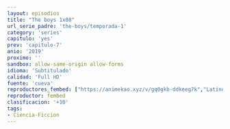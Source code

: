 ```yaml
---
layout: episodios
title: "The boys 1x08"
url_serie_padre: 'the-boys/temporada-1'
category: 'series'
capitulo: 'yes'
prev: 'capitulo-7'
anio: '2019'
proximo: ''
sandbox: allow-same-origin allow-forms
idioma: 'Subtitulado'
calidad: 'Full HD'
fuente: 'cueva'
reproductores_fembed: ["https://animekao.xyz/v/gq0gkb-ddkeeg7k","Latino","https://feurl.com/v/y0q07bewep733q6","Latino","https://jplayer.club/v/11g5xij63lllj5p","Latino"]
reproductor: fembed
clasificacion: '+10'
tags:
- Ciencia-Ficcion
---
```












